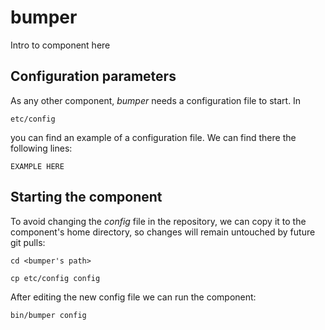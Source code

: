 # bumper
Intro to component here


## Configuration parameters
As any other component, *bumper* needs a configuration file to start. In
```
etc/config
```
you can find an example of a configuration file. We can find there the following lines:
```
EXAMPLE HERE
```

## Starting the component
To avoid changing the *config* file in the repository, we can copy it to the component's home directory, so changes will remain untouched by future git pulls:

```
cd <bumper's path> 
```
```
cp etc/config config
```

After editing the new config file we can run the component:

```
bin/bumper config
```
